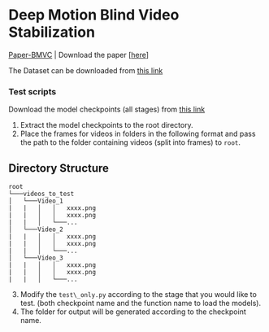 # Deep Motion Blind Video Stabilization

[Paper-BMVC](https://www.bmvc2021-virtualconference.com/conference/papers/paper_0316.html) | Download the paper [[here](https://www.bmvc2021-virtualconference.com/assets/papers/0316.pdf)] 

The Dataset can be downloaded from [this link](https://hyu-my.sharepoint.com/:u:/g/personal/kashifali_hanyang_ac_kr/EcHrM-0xmmpNiyrlZeUhDj8B6mRAVpSlSWH2jM6twbI7CQ?e=1rcrVE)


### Test scripts
Download the model checkpoints (all stages) from [this link](https://hyu-my.sharepoint.com/:u:/g/personal/kashifali_hanyang_ac_kr/EYJI4NLx_DFNtbC2wZkucjYBXI8MpAUfm5JDVnsCTZePQQ?e=wgeQ8o)

1. Extract the model checkpoints to the root directory.
2. Place the frames for videos in folders in the following format and pass the path to the folder containing videos (split into frames) to ```root```.
## Directory Structure

``` text
root
└───videos_to_test
│   └───Video_1
|   |   │   │   xxxx.png
|   |   │   │   xxxx.png
|   |   │   └───...
│   └───Video_2
|   |   │   │   xxxx.png
|   |   │   │   xxxx.png
|   |   │   └───...
│   └───Video_3
|   |   │   │   xxxx.png
|   |   │   │   xxxx.png
|   |   │   └───...
```
3. Modify the ```test\_only.py```  according to the stage that you would like to test. (both checkpoint name and the function name to load the models).
4. The folder for output will be generated according to the checkpoint name.
